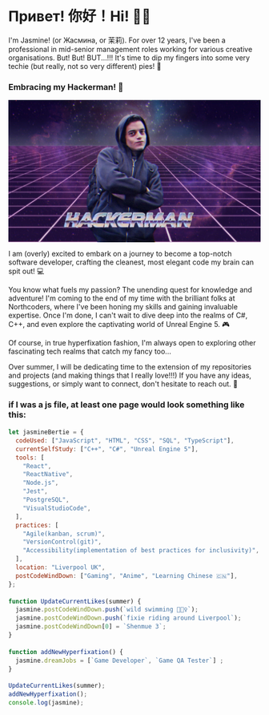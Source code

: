 
# Привет! 你好！Hi! ✌🏼

I'm Jasmine! (or Жасмина, or 茉莉). For over 12 years, I've been a professional in mid-senior management roles working for various creative organisations. But! But! BUT...!!! It's time to dip my fingers into some very techie (but really, not so very different) pies! 🥧

### Embracing my Hackerman! 🚀

<img  align=center width='700' alt='Mr Robot Hackerman meme - Elliot Alderson looking smug with his coding skills' src=hackerman.jpeg/>

I am (overly) excited to embark on a journey to become a top-notch software developer, crafting the cleanest, most elegant code my brain can spit out! 💻

You know what fuels my passion? The unending quest for knowledge and adventure! I'm coming to the end of my time with the brilliant folks at Northcoders, where I've been honing my skills and gaining invaluable expertise. Once I'm done, I can't wait to dive deep into the realms of C#, C++, and even explore the captivating world of Unreal Engine 5. 🎮 

Of course, in true hyperfixation fashion, I'm always open to exploring other fascinating tech realms that catch my fancy too... 

Over summer, I will be dedicating time to the extension of my repositories and projects (and making things that I really love!!!) If you have any ideas, suggestions, or simply want to connect, don't hesitate to reach out. 🌟
<br>
### if I was a js file, at least one page would look something like this:


```js
let jasmineBertie = {
  codeUsed: ["JavaScript", "HTML", "CSS", "SQL", "TypeScript"],
  currentSelfStudy: ["C++", "C#", "Unreal Engine 5"],
  tools: [
    "React",
    "ReactNative",
    "Node.js",
    "Jest",
    "PostgreSQL",
    "VisualStudioCode",
  ],
  practices: [
    "Agile(kanban, scrum)",
    "VersionControl(git)",
    "Accessibility(implementation of best practices for inclusivity)",
  ],
  location: "Liverpool UK",
  postCodeWindDown: ["Gaming", "Anime", "Learning Chinese 🇨🇳"],
};

function UpdateCurrentLikes(summer) {
  jasmine.postCodeWindDown.push(`wild swimming 🏊🏼‍♀️`);
  jasmine.postCodeWindDown.push(`fixie riding around Liverpool`);
  jasmine.postCodeWindDown[0] = `Shenmue 3`;
}

function addNewHyperfixation() {
  jasmine.dreamJobs = [`Game Developer`, `Game QA Tester`] ;
}

UpdateCurrentLikes(summer);
addNewHyperfixation();
console.log(jasmine);
```
